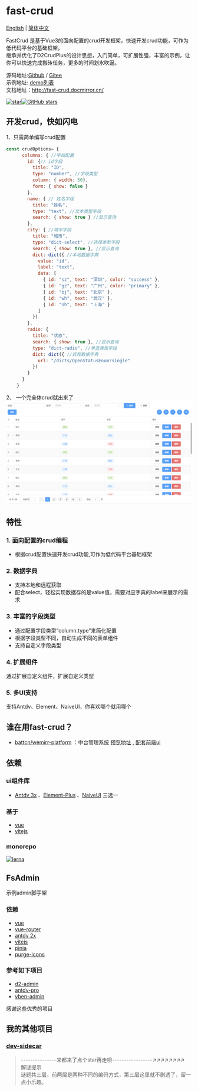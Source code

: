 # fast-crud
[English](./README_en.md) | [简体中文](./README.md)

FastCrud 是基于Vue3的面向配置的crud开发框架，快速开发crud功能，可作为低代码平台的基础框架。   
继承并优化了D2CrudPlus的设计思想，入门简单，可扩展性强，丰富的示例，让你可以快速完成搬砖任务，更多的时间划水吹逼。

源码地址:[Github](https://github.com/fast-crud/fast-crud)  /  [Gitee](https://gitee.com/fast-crud/fast-crud)   
示例地址: [demo列表](http://fast-crud.docmirror.cn/demo/)   
文档地址：http://fast-crud.docmirror.cn/

<div style="display:flex;">
<a href="https://gitee.com/fast-crud/fast-crud" target="_blank"
  ><img src="https://gitee.com/fast-crud/fast-crud/badge/star.svg?theme=dark" alt="star"
/></a>  
<a href="https://github.com/fast-crud/fast-crud" target="_blank"
  ><img alt="GitHub stars" src="https://img.shields.io/github/stars/fast-crud/fast-crud?logo=github"
/></a>
</div>


## 开发crud，快如闪电
1、只需简单编写crud配置
```js
const crudOptions= {
      columns: { //字段配置
        id: {// id字段
          title: "ID",
          type: "number", //字段类型
          column: { width: 50},
          form: { show: false }
        },
        name: { // 姓名字段
          title: "姓名",
          type: "text", //文本类型字段
          search: { show: true } //显示查询
        },
        city: { //城市字段
          title: "城市",
          type: "dict-select", //选择类型字段
          search: { show: true }, //显示查询
          dict: dict({ //本地数据字典
            value: "id",
            label: "text",
            data: [
              { id: "sz", text: "深圳", color: "success" },
              { id: "gz", text: "广州", color: "primary" },
              { id: "bj", text: "北京" },
              { id: "wh", text: "武汉" },
              { id: "sh", text: "上海" }
            ]
          })
        },
        radio: {
          title: "状态",
          search: { show: true }, //显示查询
          type: "dict-radio", //单选类型字段
          dict: dict({ //远程数据字典
            url: "/dicts/OpenStatusEnum?single"
          })
        }
      }
    }
```

2、 一个完全体crud就出来了
![](./images/crud.png)




## 特性
### 1. 面向配置的crud编程
* 根据crud配置快速开发crud功能,可作为低代码平台基础框架

### 2. 数据字典
* 支持本地和远程获取
* 配合select，轻松实现数据存的是value值，需要对应字典的label来展示的需求

### 3. 丰富的字段类型
* 通过配置字段类型“column.type”来简化配置
* 根据字段类型不同，自动生成不同的表单组件
* 支持自定义字段类型

### 4. 扩展组件
通过扩展自定义组件，扩展自定义类型

### 5. 多UI支持
支持Antdv、Element、NaiveUI，你喜欢哪个就用哪个



## 谁在用fast-crud？
* [battcn/wemirr-platform](https://gitee.com/battcn/wemirr-platform) ：中台管理系统 [预览地址](https://cloud.battcn.com/) , [配套前端ui](https://gitee.com/battcn/wemirr-platform-ui)


## 依赖
### ui组件库
* [Antdv 3x](https://github.com/vueComponent/ant-design-vue) 、[Element-Plus](https://github.com/element-plus/element-plus) 、[NaiveUI](https://github.com/TuSimple/naive-ui) 三选一

### 基于
* [vue](https://github.com/vuejs/vue-next) 
* [vitejs](https://github.com/vitejs/vite)


### monorepo
[![lerna](https://img.shields.io/badge/maintained%20with-lerna-cc00ff.svg)](https://lerna.js.org/)


## FsAdmin
示例admin脚手架

### 依赖
* [vue](https://github.com/vuejs/vue-next) 
* [vue-router](https://github.com/vuejs/vue-router-next)
* [antdv 2x](https://github.com/vueComponent/ant-design-vue)
* [vitejs](https://github.com/vitejs/vite)
* [pinia](https://github.com/posva/pinia)
* [purge-icons](https://github.com/antfu/purge-icons)

### 参考如下项目
* [d2-admin](https://github.com/d2-projects/d2-admin)
* [antdv-pro](https://github.com/vueComponent/ant-design-vue-pro)
* [vben-admin](https://github.com/anncwb/vue-vben-admin)

感谢这些优秀的项目





## 我的其他项目
### [dev-sidecar](https://github.com/docmirror/dev-sidecar)
> ---------------来都来了点个star再走呗-----------------↗↗↗↗↗↗↗↗  
> 解谜提示  
> 谜题共三层，前两层是两种不同的编码方式，第三层这里就不剧透了，留一点小乐趣。


